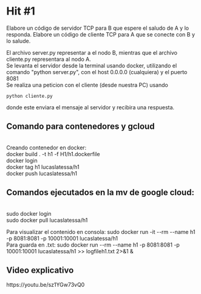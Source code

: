 # Hit #1
Elabore un código de servidor TCP para B que espere el saludo de A y lo responda.
Elabore un código de cliente TCP para A que se conecte con B y lo salude. <br>

El archivo server.py representar a el nodo B, mientras que el archivo cliente.py representara al nodo A. <br>
Se levanta el servidor desde la terminal usando docker, utilizando el comando "python server.py", con el host 0.0.0.0 (cualquiera) y el puerto 8081 <br>
Se realiza una peticion con el cliente (desde nuestra PC) usando

    python cliente.py
    
donde este enviara el mensaje al servidor y recibira una respuesta. <br>

<h2>Comando para contenedores y gcloud</h2> <br>
Creando contenedor en docker: <br> 
docker build . -t h1 -f H1/h1.dockerfile <br>
docker login <br>
docker tag h1 lucaslatessa/h1 <br>
docker push lucaslatessa/h1 <br>

<h2>Comandos ejecutados en la mv de google cloud:</h2><br>
sudo docker login <br>
sudo docker pull lucaslatessa/h1 <br>

Para visualizar el contenido en consola: sudo docker run -it --rm --name h1 -p 8081:8081 -p 10001:10001 lucaslatessa/h1 <br>
Para guarda en .txt: sudo docker run --rm --name h1 -p 8081:8081 -p 10001:10001 lucaslatessa/h1 >> logfileh1.txt 2>&1 & <br>

<h2> Video explicativo </h2>
https://youtu.be/sz1YGw73vQ0